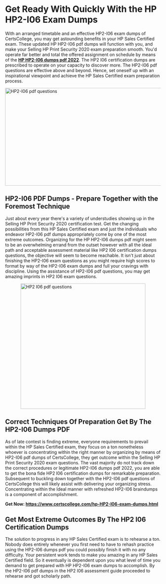 <h1><strong>Get Ready With Quickly With the HP HP2-I06 Exam Dumps&nbsp;</strong></h1>
<p><span style="font-weight: 400;">With an arranged timetable and an effective  HP2-I06 exam dumps of CertsCollege, you may get astounding benefits in your HP Sales Certified exam. These updated HP HP2-I06 pdf dumps will function with you, and make your Selling HP Print Security 2020 exam preparation smooth. You'd operate far better and total the offered assignment on schedule by means of the <strong><a href="https://www.certscollege.com/hp-HP2-I06-exam-dumps.html">HP HP2-I06 dumps pdf 2022</a></strong>. The HP2 I06 certification dumps are prescribed to operate on your capacity to discover more. The  HP2-I06 pdf questions are effective above and beyond. Hence, set oneself up with an inspirational viewpoint and achieve the HP Sales Certified exam preparation process.&nbsp;</span></p>
<p><span style="font-weight: 400;"><img style="display: block; margin-left: auto; margin-right: auto;" src="https://i.ibb.co/CPDK3ps/Yellow-and-Blue-Initiative-Blog-Banner.png" alt="HP2-I06 pdf questions" width="559" height="315" /></span></p>
<h2><strong>HP2-I06 PDF Dumps - Prepare Together with the Foremost Technique</strong></h2>
<p><span style="font-weight: 400;">Just about every year there's a variety of understudies showing up in the Selling HP Print Security 2020 certification test. Get the changing possibilities from this HP Sales Certified exam and just the individuals who endeavor HP2-I06 pdf dumps appropriately come by one of the most extreme outcomes. Organizing for the HP HP2-I06 dumps pdf might seem to be an overwhelming errand from the outset however with all the ideal path and acceptable assessment material like HP2 I06 certification dumps questions, the objective will seem to become reachable. It isn't just about finishing the HP2-I06 exam questions as you might require high scores to format by way of the HP2-I06 exam dumps and full your cravings with discipline. Using the assistance of HP2-I06 pdf questions, you may get amazing imprints in HP2 I06 exam questions.</span></p>
<p><span style="font-weight: 400;"><a href="https://tinyurl.com/6he4hery"><img style="display: block; margin-left: auto; margin-right: auto;" src="https://i.ibb.co/9tMrhdY/Teacher-Appreciation-Invitation.png" alt="HP2 I06 pdf questions " width="404" height="404" /></a></span></p>
<h2><strong>Correct Techniques Of Preparation Get By The HP2-I06 Dumps PDF</strong></h2>
<p><span style="font-weight: 400;">As of late contest is finding extreme, everyone requirements to prevail within the HP Sales Certified exam, they focus on a ton nonetheless whoever is concentrating within the right manner by organizing by means of HP2-I06 pdf dumps of CertsCollege, they get outcome within the Selling HP Print Security 2020 exam questions. The vast majority do not track down the correct procedures or legitimate HP2-I06 dumps pdf 2022, you are able to get the bona fide HP2 I06 certification dumps for remarkable preparation. Subsequent to buckling down together with the  HP2-I06 pdf questions of CertsCollege this will likely assist with delivering your organizing stress. Concentrating within the Ideal manner with refreshed HP2-I06 braindumps is a component of accomplishment.</span></p>
<p><span style="font-weight: 400;"><strong>Get Now: <a href="https://www.certscollege.com/hp-HP2-I06-exam-dumps.html">https://www.certscollege.com/hp-HP2-I06-exam-dumps.html</a></strong></span></p>
<h2><strong>Get Most Extreme Outcomes By The HP2 I06 Certification Dumps</strong></h2>
<p><span style="font-weight: 400;">The solution to progress in any HP Sales Certified exam is to rehearse a ton. Nobody does entirely whenever you first need to have to rehash practice using the HP2-I06 dumps pdf you could possibly finish it with no any difficulty. Your persistent work tends to make you amazing in any HP Sales Certified field. So it eventually is dependent upon you what level of time you demand to get prepared with HP HP2-I06 exam dumps to accomplish. By the HP2-I06 pdf dumps in the HP2 I06 assessment guide proceeded to rehearse and got scholarly path.</span></p>
